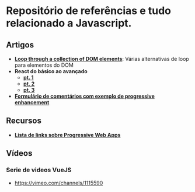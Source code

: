 # Repositório de referências e tudo relacionado a Javascript.

## Artigos

* [__Loop through a collection of DOM elements__](https://pawelgrzybek.com/loop-through-a-collection-of-dom-elements/): Várias alternativas de loop para elementos do DOM
* __React do básico ao avançado__
    * [__pt. 1__](https://braziljs.org/blog/react-do-basico-ao-avancado-parte-1/)
    * [__pt. 2__](https://braziljs.org/blog/react-do-basico-ao-avancado-parte2/)
    * [__pt. 3__](https://braziljs.org/blog/react-do-basico-ao-avancado-parte-3/)
* [__Formulário de comentários com exemplo de progressive enhancement__](https://justmarkup.com/log/2016/10/enhancing-a-comment-form/)

## Recursos

* [__Lista de links sobre Progressive Web Apps__](https://dev.opera.com/articles/pwa-resources/?utm_source=Smashing+Email+Newsletter&utm_campaign=13571f9d7d-EMAIL_CAMPAIGN_2016_11_29&utm_medium=email&utm_term=0_a1666656e0-13571f9d7d-261591622&mc_cid=13571f9d7d&mc_eid=5b627e54f7)

## Vídeos

### Serie de videos VueJS
- https://vimeo.com/channels/1115590
